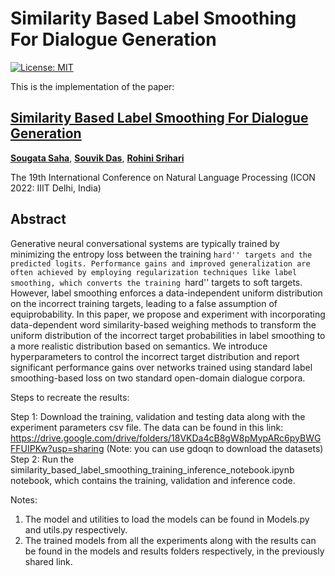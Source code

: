 # Similarity Based Label Smoothing For Dialogue Generation
[![License: MIT](https://img.shields.io/badge/License-MIT-yellow.svg)](https://opensource.org/licenses/MIT)

This is the implementation of the paper:

## [**Similarity Based Label Smoothing For Dialogue Generation**](https://lcs2.in/ICON-2022/conference.html)
[**Sougata Saha**](https://www.linkedin.com/in/sougata-saha-8964149a/), [**Souvik Das**](https://www.linkedin.com/in/souvikdas23/), [**Rohini Srihari**](https://www.acsu.buffalo.edu/~rohini/) 

The 19th International Conference on Natural Language Processing (ICON 2022: IIIT Delhi, India)

## Abstract
Generative neural conversational systems are typically trained by minimizing the entropy loss between the training ``hard'' targets and the predicted logits. Performance gains and improved generalization are often achieved by employing regularization techniques like label smoothing, which converts the training ``hard'' targets to soft targets. However, label smoothing enforces a data-independent uniform distribution on the incorrect training targets, leading to a false assumption of equiprobability. In this paper, we propose and experiment with incorporating data-dependent word similarity-based weighing methods to transform the uniform distribution of the incorrect target probabilities in label smoothing to a more realistic distribution based on semantics. We introduce hyperparameters to control the incorrect target distribution and report significant performance gains over networks trained using standard label smoothing-based loss on two standard open-domain dialogue corpora.

Steps to recreate the results:

Step 1: Download the training, validation and testing data along with the experiment parameters csv file. The data can be found in this link: https://drive.google.com/drive/folders/18VKDa4cB8gW8pMypARc6pyBWGFFUIPKw?usp=sharing (Note: you can use gdoqn to download the datasets)
Step 2: Run the similarity_based_label_smoothing_training_inference_notebook.ipynb notebook, which contains the training, validation and inference code. 

Notes:
1. The model and utilities to load the models can be found in Models.py and utils.py respectively.
2. The trained models from all the experiments along with the results can be found in the models and results folders respectively, in the previously shared link.
